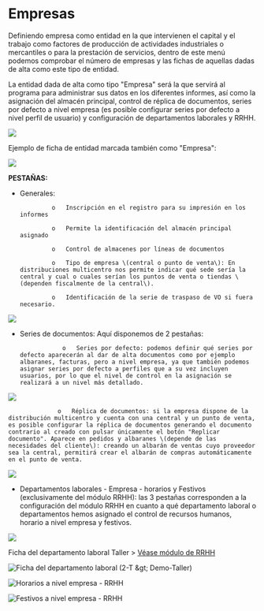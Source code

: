 # Empresas

Definiendo empresa como entidad en la que intervienen el capital y el trabajo como factores de producción de actividades industriales o mercantiles o para la prestación de servicios, dentro de este menú podemos comprobar el número de empresas y las fichas de aquellas dadas de alta como este tipo de entidad.

La entidad dada de alta como tipo "Empresa" será la que servirá al programa para administrar sus datos en los diferentes informes, así como la asignación del almacén principal, control de réplica de documentos, series por defecto a nivel empresa \(es posible configurar series por defecto a nivel perfil de usuario\) y configuración de departamentos laborales y RRHH.

![](../../.gitbook/assets/image%20%28348%29.png)

Ejemplo de ficha de entidad marcada también como "Empresa":

![](../../.gitbook/assets/image%20%28107%29.png)

**PESTAÑAS:**

* Generales: 

               o   Inscripción en el registro para su impresión en los informes

               o   Permite la identificación del almacén principal asignado

               o   Control de almacenes por líneas de documentos

               o   Tipo de empresa \(central o punto de venta\): En distribuciones multicentro nos permite indicar qué sede sería la central y cual o cuales serían los puntos de venta o tiendas \(dependen fiscalmente de la central\).

               o   Identificación de la serie de traspaso de VO si fuera necesario.

![](../../.gitbook/assets/image%20%28106%29.png)

* Series de documentos: Aquí disponemos de 2 pestañas:

                  o   Series por defecto: podemos definir qué series por defecto aparecerán al dar de alta documentos como por ejemplo albaranes, facturas, pero a nivel empresa, ya que también podemos asignar series por defecto a perfiles que a su vez incluyen usuarios, por lo que el nivel de control en la asignación se realizará a un nivel más detallado. 

![](../../.gitbook/assets/image%20%28117%29.png)

                  o   Réplica de documentos: si la empresa dispone de la distribución multicentro y cuenta con una central y un punto de venta, es posible configurar la réplica de documentos generando el documento contrario al creado con pulsar únicamente el botón "Replicar documento". Aparece en pedidos y albaranes \(depende de las necesidades del cliente\): creando un albarán de ventas cuyo proveedor sea la central, permitirá crear el albarán de compras automáticamente en el punto de venta.

![](../../.gitbook/assets/image%20%28361%29.png)

* Departamentos laborales - Empresa - horarios y Festivos \(exclusivamente del módulo RRHH\): las 3 pestañas corresponden a la configuración del módulo RRHH en cuanto a qué departamento laboral o departamentos hemos asignado el control de recursos humanos, horario a nivel empresa y festivos.

![](../../.gitbook/assets/image%20%28350%29.png)

Ficha del departamento laboral Taller &gt; [Véase módulo de RRHH](../recursos-humanos-1/recursos-humanos.md)

![Ficha del departamento laboral \(2-T &amp;gt; Demo-Taller\)](../../.gitbook/assets/image%20%28207%29.png)

![Horarios a nivel empresa - RRHH](../../.gitbook/assets/image%20%28311%29.png)

![Festivos a nivel empresa - RRHH](../../.gitbook/assets/image%20%28330%29.png)





